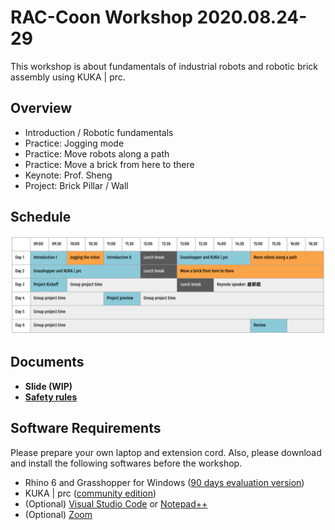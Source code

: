 # RAC-Coon Workshop 2020.08.24-29

This workshop is about fundamentals of industrial robots and robotic brick assembly using KUKA | prc.

## Overview

* Introduction / Robotic fundamentals
* Practice: Jogging mode
* Practice: Move robots along a path
* Practice: Move a brick from here to there
* Keynote: Prof. Sheng
* Project: Brick Pillar / Wall

## Schedule
![schedule](https://github.com/rac-coon-ncku/200824_workshop/blob/master/schedule.png)

## Documents

* **Slide (WIP)**
* [**Safety rules**](https://github.com/rac-coon-ncku/rac_coon_public/blob/master/safety_rules.md)

## Software Requirements
Please prepare your own laptop and extension cord. Also, please download and install the following softwares before the workshop. 

* Rhino 6 and Grasshopper for Windows ([90 days evaluation version](https://www.rhino3d.com/download/rhino-for-windows/6/evaluation))
* KUKA | prc ([community edition](https://www.robotsinarchitecture.org/kukaprc))
* (Optional) [Visual Studio Code](https://code.visualstudio.com/) or [Notepad++](https://notepad-plus-plus.org/downloads/)
* (Optional) [Zoom](https://zoom.us)

